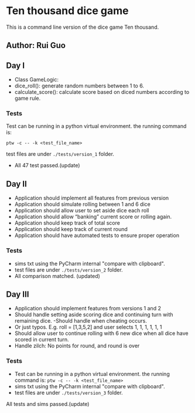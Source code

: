 # Ten thousand dice game

This is a command line version of the dice game Ten thousand.
## Author: Rui Guo
## Day I

- Class GameLogic:
- dice_roll(): generate random numbers between 1 to 6.
- calculate_score(): calculate score based on diced numbers according to game rule.
  
### Tests
Test can be running in a python virtual environment. the running command is:
```angular2html
ptw -c -- -k <test_file_name>
```
test files are under ```./tests/version_1``` folder.
- All 47 test passed.(update)
## Day II

- Application should implement all features from previous version
- Application should simulate rolling between 1 and 6 dice
- Application should allow user to set aside dice each roll
- Application should allow “banking” current score or rolling again.
- Application should keep track of total score
- Application should keep track of current round
- Application should have automated tests to ensure proper operation

### Tests
- sims txt using the PyCharm internal "compare with clipboard".
- test files are under ```./tests/version_2``` folder.
- All comparison matched. (updated)
## Day III

- Application should implement features from versions 1 and 2
- Should handle setting aside scoring dice and continuing turn with remaining dice.
 -Should handle when cheating occurs.
- Or just typos. E.g. roll = [1,3,5,2] and user selects 1, 1, 1, 1, 1, 1
- Should allow user to continue rolling with 6 new dice when all dice have scored in current turn.
- Handle zilch: No points for round, and round is over

### Tests
- Test can be running in a python virtual environment. the running command is:
```ptw -c -- -k <test_file_name>```
- sims txt using the PyCharm internal "compare with clipboard".
- test files are under ```./tests/version_3``` folder.

All tests and sims passed.(update)